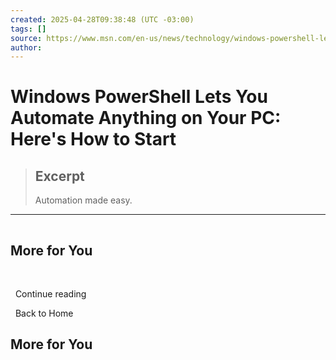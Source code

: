 ```yaml
---
created: 2025-04-28T09:38:48 (UTC -03:00)
tags: []
source: https://www.msn.com/en-us/news/technology/windows-powershell-lets-you-automate-anything-on-your-pc-here-s-how-to-start/ar-AA1wgcmA?ocid=winp2fptaskbar&cvid=32b84ffa2ea7476dce310ec9814f4b4d&ei=10
author: 
---
```


# Windows PowerShell Lets You Automate Anything on Your PC: Here's How to Start

> ## Excerpt
> Automation made easy.

---
![](data:image/png;base64,iVBORw0KGgoAAAANSUhEUgAAAAEAAAABCAQAAAC1HAwCAAAAC0lEQVR42mNkYAAAAAYAAjCB0C8AAAAASUVORK5CYII=)

## More for You

  ![](data:image/png;base64,iVBORw0KGgoAAAANSUhEUgAAAAEAAAABCAQAAAC1HAwCAAAAC0lEQVR42mNkYAAAAAYAAjCB0C8AAAAASUVORK5CYII=)

  Continue reading

  Back to Home

## More for You
